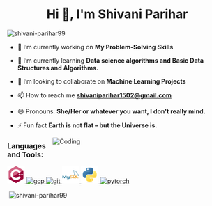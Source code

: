 <h1 align="center">Hi 👋, I'm Shivani Parihar</h1>
<p align="left"> <img src="https://komarev.com/ghpvc/?username=shivani-parihar99&label=Profile%20views&color=0e75b6&style=flat" alt="shivani-parihar99" /> </p>

- 🔭 I’m currently working on **My Problem-Solving Skills**

- 🌱 I’m currently learning **Data science algorithms and Basic Data Structures and Algorithms.**

- 👯 I’m looking to collaborate on **Machine Learning Projects**

- 📫 How to reach me **shivaniparihar1502@gmail.com**

- 😄 Pronouns: **She/Her or whatever you want, I don't really mind.**

- ⚡ Fun fact **Earth is not flat – but the Universe is.**

<img align="right" alt="Coding" width="400" src="https://cdn.dribbble.com/users/2646423/screenshots/5507196/computer.gif">

<h3 align="left">Languages and Tools:</h3>
<p align="left"> <a href="https://www.w3schools.com/cpp/" target="_blank"> <img src="https://raw.githubusercontent.com/devicons/devicon/master/icons/cplusplus/cplusplus-original.svg" alt="cplusplus" width="40" height="40"/> </a> <a href="https://cloud.google.com" target="_blank"> <img src="https://www.vectorlogo.zone/logos/google_cloud/google_cloud-icon.svg" alt="gcp" width="40" height="40"/> </a> <a href="https://git-scm.com/" target="_blank"> <img src="https://www.vectorlogo.zone/logos/git-scm/git-scm-icon.svg" alt="git" width="40" height="40"/> </a> <a href="https://www.mysql.com/" target="_blank"> <img src="https://raw.githubusercontent.com/devicons/devicon/master/icons/mysql/mysql-original-wordmark.svg" alt="mysql" width="40" height="40"/> </a> <a href="https://www.python.org" target="_blank"> <img src="https://raw.githubusercontent.com/devicons/devicon/master/icons/python/python-original.svg" alt="python" width="40" height="40"/> </a> <a href="https://pytorch.org/" target="_blank"> <img src="https://www.vectorlogo.zone/logos/pytorch/pytorch-icon.svg" alt="pytorch" width="40" height="40"/> </a> </p>

<p>&nbsp;<img align="center" src="https://github-readme-stats.vercel.app/api?username=shivani-parihar99&show_icons=true&locale=en" alt="shivani-parihar99" /></p>


